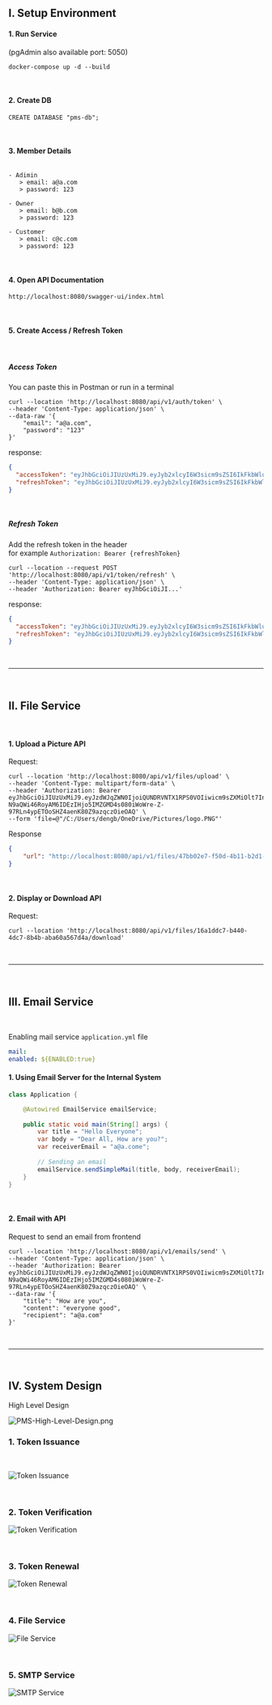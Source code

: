 ## I. Setup Environment

#### 1. Run Service

(pgAdmin also available port: 5050)

```shell
docker-compose up -d --build
```

<br>

#### 2. Create DB

```shell
CREATE DATABASE "pms-db";
```

<br>

#### 3. Member Details

```

- Adimin
   > email: a@a.com
   > password: 123 

- Owner
   > email: b@b.com
   > password: 123

- Customer
   > email: c@c.com
   > password: 123
```

<br>

#### 4. Open API Documentation

```http://localhost:8080/swagger-ui/index.html```

<br>

#### 5. Create Access / Refresh Token

<br>

##### Access Token

You can paste this in Postman or run in a terminal

```shell
curl --location 'http://localhost:8080/api/v1/auth/token' \
--header 'Content-Type: application/json' \
--data-raw '{
    "email": "a@a.com",
    "password": "123"
}'
```

response:

```json
{
  "accessToken": "eyJhbGciOiJIUzUxMiJ9.eyJyb2xlcyI6W3sicm9sZSI6IkFkbWluIn1dLCJleHAiOjE3MDcwNzYxNjAsImlhdCI6MTcwNzA3NTU2MCwiZW1haWwiOiJhQGEuY29tIn0.rw0kPwa9Jpi8vNgBtej3X4QH0rDN69h1jg-sQtUY4w-sjnjYJSrpMq1S3CKOoiYL8ZWffrvX9b2uSDQNhP4GVw",
  "refreshToken": "eyJhbGciOiJIUzUxMiJ9.eyJyb2xlcyI6W3sicm9sZSI6IkFkbWluIn1dLCJleHAiOjE3MDcwNzY3NjEsImlhdCI6MTcwNzA3NTU2MSwiZW1haWwiOiJhQGEuY29tIn0.HmEI79h6_IZBsZDv73kMd6XTcfz5PJBq2WrZPXNXBt1vco-osuq5PiEzDPIAn_KYTVvlb8CSlEybyJMqss8tKQ"
}
```
<br>

##### Refresh Token
Add the refresh token in the header <br>
for example `Authorization: Bearer {refreshToken}`

```shell
curl --location --request POST 'http://localhost:8080/api/v1/token/refresh' \
--header 'Content-Type: application/json' \
--header 'Authorization: Bearer eyJhbGciOiJI...'

```

response:

```json
{
  "accessToken": "eyJhbGciOiJIUzUxMiJ9.eyJyb2xlcyI6W3sicm9sZSI6IkFkbWluIn1dLCJleHAiOjE3MDcwNzYxNjAsImlhdCI6MTcwNzA3NTU2MCwiZW1haWwiOiJhQGEuY29tIn0.rw0kPwa9Jpi8vNgBtej3X4QH0rDN69h1jg-sQtUY4w-sjnjYJSrpMq1S3CKOoiYL8ZWffrvX9b2uSDQNhP4GVw",
  "refreshToken": "eyJhbGciOiJIUzUxMiJ9.eyJyb2xlcyI6W3sicm9sZSI6IkFkbWluIn1dLCJleHAiOjE3MDcwNzY3NjEsImlhdCI6MTcwNzA3NTU2MSwiZW1haWwiOiJhQGEuY29tIn0.HmEI79h6_IZBsZDv73kMd6XTcfz5PJBq2WrZPXNXBt1vco-osuq5PiEzDPIAn_KYTVvlb8CSlEybyJMqss8tKQ"
}
```

<br>

---

<br>

## II. File Service

<br>

#### 1. Upload a Picture API

Request:
```shell
curl --location 'http://localhost:8080/api/v1/files/upload' \
--header 'Content-Type: multipart/form-data' \
--header 'Authorization: Bearer eyJhbGciOiJIUzUxMiJ9.eyJzdWJqZWN0IjoiQUNDRVNTX1RPS0VOIiwicm9sZXMiOlt7InJvbGUiOiJBZG1pbiJ9XSwiZXhwIjoxNzA3MTgxMDYxLCJpYXQiOjE3MDcxODA0NjEsImVtYWlsIjoiYUBhLmNvbSJ9.NgZm43M-N9aQWi46RoyAM6IDEzIHjo5IMZGMD4s080iWoWre-Z-97RLn4ypETOoSHZ4aenK80Z9azqczOieOAQ' \
--form 'file=@"/C:/Users/dengb/OneDrive/Pictures/logo.PNG"'
```

Response
```json
{
    "url": "http://localhost:8080/api/v1/files/47bb02e7-f50d-4b11-b2d1-3d8ffa313ca9/download"
}
```

<br>

#### 2. Display or Download API

Request:
```shell
curl --location 'http://localhost:8080/api/v1/files/16a1ddc7-b440-4dc7-8b4b-aba60a567d4a/download'
```

<br>

---

<br>


## III. Email Service

<br>

Enabling mail service `application.yml` file

```yaml
mail:
enabled: ${ENABLED:true}
```


#### 1. Using Email Server for the Internal System

```java
class Application {

    @Autowired EmailService emailService;
    
    public static void main(String[] args) {
        var title = "Hello Everyone";
        var body = "Dear All, How are you?";
        var receiverEmail = "a@a.come";
        
        // Sending an email
        emailService.sendSimpleMail(title, body, receiverEmail);
    }
}

```

<br>

#### 2. Email with API

Request to send an email from frontend

```shell
curl --location 'http://localhost:8080/api/v1/emails/send' \
--header 'Content-Type: application/json' \
--header 'Authorization: Bearer eyJhbGciOiJIUzUxMiJ9.eyJzdWJqZWN0IjoiQUNDRVNTX1RPS0VOIiwicm9sZXMiOlt7InJvbGUiOiJBZG1pbiJ9XSwiZXhwIjoxNzA3MTgxMDYxLCJpYXQiOjE3MDcxODA0NjEsImVtYWlsIjoiYUBhLmNvbSJ9.NgZm43M-N9aQWi46RoyAM6IDEzIHjo5IMZGMD4s080iWoWre-Z-97RLn4ypETOoSHZ4aenK80Z9azqczOieOAQ' \
--data-raw '{
    "title": "How are you",
    "content": "everyone good",
    "recipient": "a@a.com"
}'
```

<br>

----

<br>

## IV. System Design

High Level Design

![PMS-High-Level-Design.png](design%2FPMS-High-Level-Design.png)

### 1. Token Issuance

<br>

![Token Issuance](out/design/1_issue_token/1_issue_token.png)

<br>

### 2. Token Verification
![Token Verification](out/design/2_verify_token/2_verify_token.png)

<br>

### 3. Token Renewal

![Token Renewal](out/design/3_renew_token/3_renew_token.png)

<br>

### 4. File Service

![File Service](out/design/4_file_service/4_file_service.png)


<br>

### 5. SMTP Service
![SMTP Service](out/design/5_smtp/5_smtp.png)

<br>
